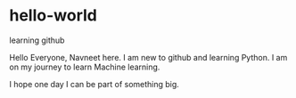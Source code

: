 # hello-world
learning github

Hello Everyone, Navneet here. I am new to github and learning Python. I am on my journey to learn Machine learning.

I hope one day I can be part of something big.

